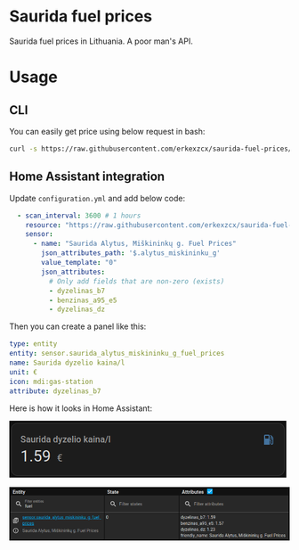 # Saurida fuel prices

Saurida fuel prices in Lithuania. A poor man's API.

# Usage

## CLI

You can easily get price using below request in bash:
```bash
curl -s https://raw.githubusercontent.com/erkexzcx/saurida-fuel-prices/main/prices.json | jq '.alytus_miskininku_g.dyzelinas_b7'
```

## Home Assistant integration

Update `configuration.yml` and add below code:
```yaml
  - scan_interval: 3600 # 1 hours
    resource: "https://raw.githubusercontent.com/erkexzcx/saurida-fuel-prices/main/prices.json"
    sensor:
      - name: "Saurida Alytus, Miškininkų g. Fuel Prices"
        json_attributes_path: '$.alytus_miskininku_g'
        value_template: "0"
        json_attributes:
          # Only add fields that are non-zero (exists)
          - dyzelinas_b7
          - benzinas_a95_e5
          - dyzelinas_dz
```

Then you can create a panel like this:
```yaml
type: entity
entity: sensor.saurida_alytus_miskininku_g_fuel_prices
name: Saurida dyzelio kaina/l
unit: €
icon: mdi:gas-station
attribute: dyzelinas_b7
```

Here is how it looks in Home Assistant:

![](https://github.com/erkexzcx/saurida-fuel-prices/raw/main/screenshots/screenshot1.png)

![](https://github.com/erkexzcx/saurida-fuel-prices/raw/main/screenshots/screenshot2.png)
